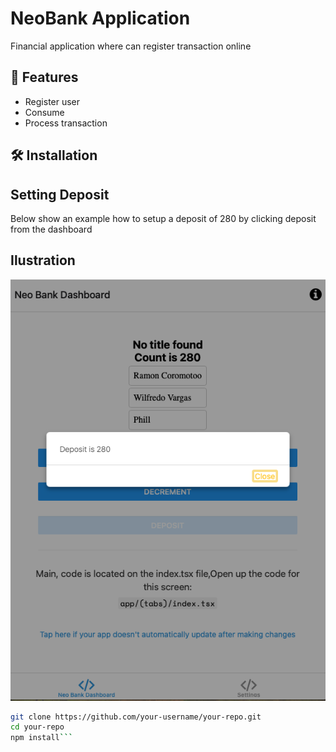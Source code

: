 
# NeoBank Application

Financial application where can register transaction online

## 🚀 Features

- Register user
- Consume 
- Process transaction

## 🛠️ Installation

## Setting Deposit
Below show an example how to setup a deposit of 280 by clicking deposit from the dashboard

## Ilustration

![Neobank UI](assets/neobank-deposit.png)


```bash
git clone https://github.com/your-username/your-repo.git
cd your-repo
npm install```
